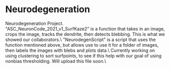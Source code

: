 # Neurodegeneration
Neurodegeneration Project.\
"ASC_NeuronCode_2021_v1_SurfKaze2" is a function that takes in an image, crops the image, tracks the dendrite, then detects blebbing. This is what we showed our collaborators.\ 
"NeurodegenScript" is a script that uses the function mentioned above, but allows use to use it for a folder of images, then labels the images with blebs and plots data.\ 
Currently working on using clustering to sort surfpoints, to see if this help with our goal of using nonbias thresholding. Will upload this file soon.\ 

